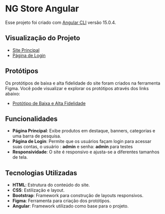 # NG Store Angular

Esse projeto foi criado com [Angular CLI](https://github.com/angular/angular-cli) versão 15.0.4.

## Visualização do Projeto

- [Site Principal](https://otaviossousa.github.io/NG-Store-Angular/inicio)
- [Página de Login](https://otaviossousa.github.io/NG-Store-Angular/login)

## Protótipos

Os protótipos de baixa e alta fidelidade do site foram criados na ferramenta Figma. Você pode visualizar e explorar os protótipos através dos links abaixo:

- [Protótipo de Baixa e Alta Fidelidade](https://www.figma.com/design/5RRgghDZbxijlLHDcVVjv0/Senai---Prototipo-Alta-Fidelidade-2?m=auto&t=qj4goIqVgvgrNqxe-6)

## Funcionalidades

- **Página Principal**: Exibe produtos em destaque, banners, categorias e uma barra de pesquisa.
- **Página de Login**: Permite que os usuários façam login para acessar suas contas, o usuário : **admin** e senha: **admin** para testes
- **Responsividade**: O site é responsivo e ajusta-se a diferentes tamanhos de tela.

## Tecnologias Utilizadas

- **HTML**: Estrutura do conteúdo do site.
- **CSS**: Estilização e layout.
- **Bootstrap**: Framework para construção de layouts responsivos.
- **Figma**: Ferramenta para criação dos protótipos.
- **Angular**: Framework utilizado como base para o projeto.
